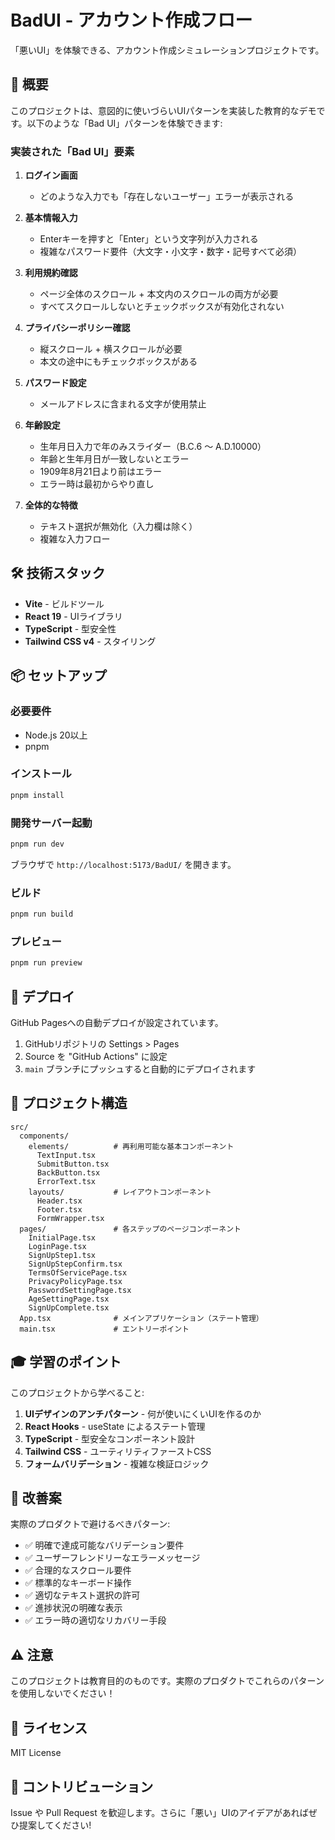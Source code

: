 # BadUI - アカウント作成フロー

「悪いUI」を体験できる、アカウント作成シミュレーションプロジェクトです。

## 🎯 概要

このプロジェクトは、意図的に使いづらいUIパターンを実装した教育的なデモです。以下のような「Bad UI」パターンを体験できます:

### 実装された「Bad UI」要素

1. **ログイン画面**
   - どのような入力でも「存在しないユーザー」エラーが表示される

2. **基本情報入力**
   - Enterキーを押すと「Enter」という文字列が入力される
   - 複雑なパスワード要件（大文字・小文字・数字・記号すべて必須）

3. **利用規約確認**
   - ページ全体のスクロール + 本文内のスクロールの両方が必要
   - すべてスクロールしないとチェックボックスが有効化されない

4. **プライバシーポリシー確認**
   - 縦スクロール + 横スクロールが必要
   - 本文の途中にもチェックボックスがある

5. **パスワード設定**
   - メールアドレスに含まれる文字が使用禁止

6. **年齢設定**
   - 生年月日入力で年のみスライダー（B.C.6 ～ A.D.10000）
   - 年齢と生年月日が一致しないとエラー
   - 1909年8月21日より前はエラー
   - エラー時は最初からやり直し

7. **全体的な特徴**
   - テキスト選択が無効化（入力欄は除く）
   - 複雑な入力フロー

## 🛠️ 技術スタック

- **Vite** - ビルドツール
- **React 19** - UIライブラリ
- **TypeScript** - 型安全性
- **Tailwind CSS v4** - スタイリング

## 📦 セットアップ

### 必要要件

- Node.js 20以上
- pnpm

### インストール

```bash
pnpm install
```

### 開発サーバー起動

```bash
pnpm run dev
```

ブラウザで `http://localhost:5173/BadUI/` を開きます。

### ビルド

```bash
pnpm run build
```

### プレビュー

```bash
pnpm run preview
```

## 🚀 デプロイ

GitHub Pagesへの自動デプロイが設定されています。

1. GitHubリポジトリの Settings > Pages
2. Source を "GitHub Actions" に設定
3. `main` ブランチにプッシュすると自動的にデプロイされます

## 📁 プロジェクト構造

```
src/
  components/
    elements/          # 再利用可能な基本コンポーネント
      TextInput.tsx
      SubmitButton.tsx
      BackButton.tsx
      ErrorText.tsx
    layouts/           # レイアウトコンポーネント
      Header.tsx
      Footer.tsx
      FormWrapper.tsx
  pages/               # 各ステップのページコンポーネント
    InitialPage.tsx
    LoginPage.tsx
    SignUpStep1.tsx
    SignUpStepConfirm.tsx
    TermsOfServicePage.tsx
    PrivacyPolicyPage.tsx
    PasswordSettingPage.tsx
    AgeSettingPage.tsx
    SignUpComplete.tsx
  App.tsx              # メインアプリケーション（ステート管理）
  main.tsx             # エントリーポイント
```

## 🎓 学習のポイント

このプロジェクトから学べること:

1. **UIデザインのアンチパターン** - 何が使いにくいUIを作るのか
2. **React Hooks** - useState によるステート管理
3. **TypeScript** - 型安全なコンポーネント設計
4. **Tailwind CSS** - ユーティリティファーストCSS
5. **フォームバリデーション** - 複雑な検証ロジック

## 📝 改善案

実際のプロダクトで避けるべきパターン:

- ✅ 明確で達成可能なバリデーション要件
- ✅ ユーザーフレンドリーなエラーメッセージ
- ✅ 合理的なスクロール要件
- ✅ 標準的なキーボード操作
- ✅ 適切なテキスト選択の許可
- ✅ 進捗状況の明確な表示
- ✅ エラー時の適切なリカバリー手段

## ⚠️ 注意

このプロジェクトは教育目的のものです。実際のプロダクトでこれらのパターンを使用しないでください！

## 📄 ライセンス

MIT License

## 🤝 コントリビューション

Issue や Pull Request を歓迎します。さらに「悪い」UIのアイデアがあればぜひ提案してください!
